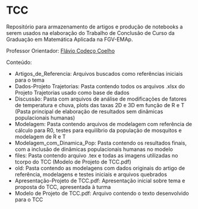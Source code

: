 # TCC

Repositório para armazenamento de artigos e produção de notebooks a serem usados na elaboração do Trabalho de Conclusão de Curso da Graduação em Matemática Aplicada na FGV-EMAp.

Professor Orientador: [Flávio Codeço Coelho](https://emap.fgv.br/professores/flavio-codeco-coelho-0)

Conteúdo:

+ Artigos_de_Referencia: Arquivos buscados como referências iniciais para o tema
+ Dados-Projeto Trajetorias: Pasta contendo todos os arquivos .xlsx do Projeto Trajetorias usado como base de dados
+ Discussão: Pasta com arquivos de análise de modificações de fatores de temperatura  e chuva, plots das taxas 2D e 3D em função de R e T (Pasta principal de elaboração de resultados sem dinâmicas populacionais humanas) 
+ Modelagem: Pasta contendo arquivos de modelagem com referência de cálculo para R0, testes para equilíbrio da população de mosquitos e modelagem de R e T
+ Modelagem_com_Dinamica_Pop: Pasta contendo os resultados finais, com a inclusão de dinâmicas populacionais humanas no modelo
+ files: Pasta contendo arquivo .tex e todas as imagens utilizadas no tcorpo do TCC (Modelo de Projeto de TCC.pdf)
+ old: Pasta contendo as modelagens com dados originais do artigo de referência, modelagens e testes iniciais e arquivos quebrados
+ Apresentação-Projeto de TCC.pdf: Apresentação inicial sobre tema e proposta do TCC, apresentada à turma 
+ Modelo de Projeto de TCC.pdf: Arquivo contendo o texto desenvolvido para o TCC

